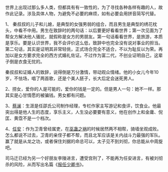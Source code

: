 
世界上出现过那么多人类，但都具有有一致性的，为了寻找各种各样有趣的人，故作此记录。涉及具体人物，为避免不必要的麻烦，如有必要会用拼音简写代替<!--实际会在注释中写明-->。


1、 秦叔叔的儿子<!--秦奋-->和儿媳<!--郁苗苗-->，是典型的女强男弱的组合，而且男生是典型的绣花枕头，中看不中用。男生在致辞时的两句话：以后要更好看看世界；第一次见面为了帮女方解决他人骚扰，就假称是女方的男朋友。第一句话看看世界，是旅游，本质是享乐。要是认识世界，我不会评价这么低，致辞中也完全没有说对事业的担当。第二句话，其实是证明其非常轻佻，正式场合完全不适合，不以为耻反以为荣。再加以是女方要求完全的西方式婚礼佐证。不过作为富二代，不创业证明自己，这辈子倒是衣食无忧的。

秦叔叔和证婚人的致辞，说得倒是万分激情，带动观众情绪。他的小女儿今年10岁，不怯场，唱了两首歌，还是个美人胚子，长大后定会迷死男人。

2、捞女，爱你的人是可能的，爱你的钱是一定的。但是男人一句：她不一样。那其实是心甘情愿的被骗钱。男女都有问题。

3、[蔡澜](https://zh.wikipedia.org/wiki/%E8%94%A1%E7%80%BE)：生涯是任邵氏公司制作经理，专栏作家主写游记和食评，饮食业。他最突出得是他人生的态度，享乐主义，人生没必要要有意义，他在创作上和金庸、倪匡、黄霑不是一个档次。

4、[任安](https://zh.wikipedia.org/wiki/%E4%BB%BB%E5%B0%91%E5%8D%BF_(%E8%A5%BF%E6%B1%89))：作为卫青曾经属吏，在[巫蛊之祸](https://zh.wikipedia.org/wiki/%E5%B7%AB%E8%A0%B1%E4%B9%8B%E7%A6%8D "巫蛊之祸")的时候居然两不相帮，骑墙坐观成败。怎么都说不过去，卫青的亲侄子都不帮，而且北军应该是关内战斗力最强的军队。赢了就是从龙之功，或者保住刘据的命总可以，太子见不到刘彻，你总能从中周旋吧。

司马迁已经为另一个好朋友李陵进言，遭受宫刑了，不能再为任安进言，有被刘彻杀的风险，从而写出名篇《[报任少卿书](https://zh.wikisource.org/wiki/%E5%A0%B1%E4%BB%BB%E5%B0%91%E5%8D%BF%E6%9B%B8)》。

<!--

-->